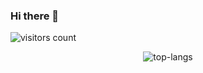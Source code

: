 ### Hi there 👋

<!--
**ikakooo/ikakooo** is a ✨ _special_ ✨ repository because its `README.md` (this file) appears on your GitHub profile.

Here are some ideas to get you started:

- 🔭 I’m currently working on ...
- 🌱 I’m currently learning ...
- 👯 I’m looking to collaborate on ...
- 🤔 I’m looking for help with ...
- 💬 Ask me about ...
- 📫 How to reach me: ...
- 😄 Pronouns: ...
- ⚡ Fun fact: ...
-->

<img src="https://profile-counter.glitch.me/ikakooo/count.svg" alt="visitors count" align="center"/>
<p style="text-align: center;"><img src="https://github-readme-stats.vercel.app/api/top-langs/?username=ikakooo&layout=compact&theme=null" alt="top-langs"/></p>

